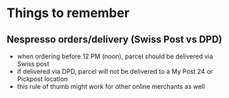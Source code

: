 # Things to remember

## Nespresso orders/delivery (Swiss Post vs DPD)

* when ordering before 12 PM (noon), parcel should be delivered via Swiss post
* if delivered via DPD, parcel will not be delivered to a My Post 24 or Pickpost location
* this rule of thumb might work for other online merchants as well
